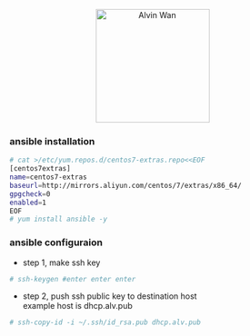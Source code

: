 <p align='center'> <a href='https://github.com/alvinwancn' target="_blank"> <img src='https://github.com/AlvinWanCN/life-record/raw/master/images/etlucency.png' alt='Alvin Wan' width=200></a></p>

### ansible installation
```bash
# cat >/etc/yum.repos.d/centos7-extras.repo<<EOF
[centos7extras]
name=centos7-extras
baseurl=http://mirrors.aliyun.com/centos/7/extras/x86_64/
gpgcheck=0
enabled=1
EOF
# yum install ansible -y
```

### ansible configuraion

- step 1, make ssh key

```bash
# ssh-keygen #enter enter enter

```

- step 2, push ssh public key to destination host </br>
example host is dhcp.alv.pub </br>
```bash
# ssh-copy-id -i ~/.ssh/id_rsa.pub dhcp.alv.pub
```
